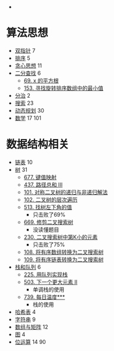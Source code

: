 

- []()



# 算法思想

- [双指针](Leetcode%20题解%20-%20双指针.md) 7
- [排序](Leetcode%20题解%20-%20排序.md) 5
- [贪心思想](Leetcode%20题解%20-%20贪心思想.md) 11
- [二分查找](Leetcode%20题解%20-%20二分查找.md) 6
    - [69. x 的平方根](https://leetcode-cn.com/problems/sqrtx/submissions/)
    - [153. 寻找旋转排序数组中的最小值](https://leetcode-cn.com/problems/find-minimum-in-rotated-sorted-array/)
- [分治](Leetcode%20题解%20-%20分治.md) 2
- [搜索](Leetcode%20题解%20-%20搜索.md) 23
- [动态规划](Leetcode%20题解%20-%20动态规划.md) 30
- [数学](Leetcode%20题解%20-%20数学.md) 17
101
# 数据结构相关

- [链表](Leetcode%20题解%20-%20链表.md) 10 
- [树](Leetcode%20题解%20-%20树.md) 31
    - [677. 键值映射](https://leetcode-cn.com/problems/map-sum-pairs/description/)
    - [437. 路径总和 III](https://leetcode-cn.com/problems/path-sum-iii/description/)
    - [101. 对称二叉树的递归与非递归解法](https://leetcode-cn.com/problems/symmetric-tree/description/)
    - [102. 二叉树的层次遍历](https://leetcode-cn.com/problems/binary-tree-level-order-traversal/submissions/)
    - [513. 找树左下角的值](https://leetcode-cn.com/problems/find-bottom-left-tree-value/description/)
        - 只击败了69%
    - [669. 修剪二叉搜索树](https://leetcode-cn.com/problems/trim-a-binary-search-tree/)
        - 没读懂题目
    - [230. 二叉搜索树中第K小的元素](https://leetcode-cn.com/problems/kth-smallest-element-in-a-bst/)
        - 只击败了75%
    - [108. 将有序数组转换为二叉搜索树](https://leetcode-cn.com/problems/convert-sorted-array-to-binary-search-tree/)
    - [109. 将有序链表转换为二叉搜索树](https://leetcode-cn.com/problems/convert-sorted-list-to-binary-search-tree/description/)
- [栈和队列](Leetcode%20题解%20-%20栈和队列.md) 6
    - [225. 用队列实现栈](https://leetcode-cn.com/problems/implement-stack-using-queues/)
    - [503. 下一个更大元素 II](https://leetcode-cn.com/problems/next-greater-element-ii/description/)
        - 单调栈的使用
    - [739. 每日温度***](https://leetcode-cn.com/problems/daily-temperatures/)
        - 栈的使用
- [哈希表](Leetcode%20题解%20-%20哈希表.md) 4
- [字符串](Leetcode%20题解%20-%20字符串.md) 9
- [数组与矩阵](Leetcode%20题解%20-%20数组与矩阵.md) 12
- [图](Leetcode%20题解%20-%20图.md) 4
- [位运算](Leetcode%20题解%20-%20位运算.md) 14
90